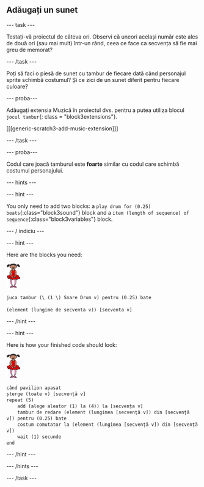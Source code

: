 ## Adăugați un sunet

\--- task \---

Testați-vă proiectul de câteva ori. Observi că uneori același număr este ales de două ori (sau mai mult) într-un rând, ceea ce face ca secvența să fie mai greu de memorat?

\--- /task \---

Poți să faci o piesă de sunet cu tambur de fiecare dată când personajul sprite schimbă costumul? Și ce zici de un sunet diferit pentru fiecare culoare?

\--- proba\---

Adăugați extensia Muzică în proiectul dvs. pentru a putea utiliza blocul `jocul tambur`{: class = "block3extensions"}.

[[[generic-scratch3-add-music-extension]]]

\--- /task \---

\--- proba\---

Codul care joacă tamburul este **foarte** similar cu codul care schimbă costumul personajului.

\--- hints \---

\--- hint \---

You only need to add two blocks: a `play drum for (0.25) beats`{:class="block3sound"} block and a `item (length of sequence) of sequence`{:class="block3variables"} block.

\--- / indiciu \---

\--- hint \---

Here are the blocks you need:

![ballerina](images/ballerina.png)

```blocks3
juca tambur (\ (1 \) Snare Drum v) pentru (0.25) bate

(element (lungime de secventa v)) [secventa v]
```

\--- /hint \---

\--- hint \---

Here is how your finished code should look:

![ballerina](images/ballerina.png)

```blocks3
când pavilion apasat
șterge (toate v) [secvență v]
repeat (5)
    add (alege aleator (1) la (4)) la [secvența v]
    tambur de redare (element (lungimea [secvență v]) din [secvență v]) pentru (0.25) bate
    costum comutator la (element (lungimea [secvență v]) din [secvență v])
    wait (1) secunde
end
```

\--- /hint \---

\--- /hints \---

\--- /task \---